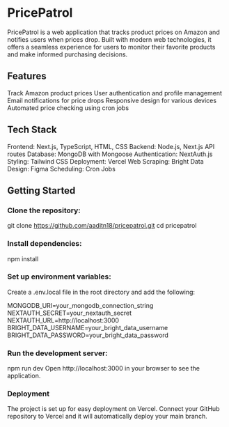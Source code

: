 # PricePatrol 

PricePatrol is a web application that tracks product prices on Amazon and notifies users when prices drop. Built with modern web technologies, it offers a seamless experience for users to monitor their favorite products and make informed purchasing decisions.


## Features

Track Amazon product prices
User authentication and profile management
Email notifications for price drops
Responsive design for various devices
Automated price checking using cron jobs

## Tech Stack

Frontend: Next.js, TypeScript, HTML, CSS
Backend: Node.js, Next.js API routes
Database: MongoDB with Mongoose
Authentication: NextAuth.js
Styling: Tailwind CSS
Deployment: Vercel
Web Scraping: Bright Data
Design: Figma
Scheduling: Cron Jobs

## Getting Started

### Clone the repository:
git clone https://github.com/aaditn18/pricepatrol.git
cd pricepatrol

### Install dependencies:
npm install

### Set up environment variables:

Create a .env.local file in the root directory and add the following:

MONGODB_URI=your_mongodb_connection_string
NEXTAUTH_SECRET=your_nextauth_secret
NEXTAUTH_URL=http://localhost:3000
BRIGHT_DATA_USERNAME=your_bright_data_username
BRIGHT_DATA_PASSWORD=your_bright_data_password

### Run the development server:
npm run dev
Open http://localhost:3000 in your browser to see the application.

### Deployment
The project is set up for easy deployment on Vercel. Connect your GitHub repository to Vercel and it will automatically deploy your main branch.
